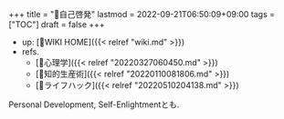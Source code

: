 +++
title = "📝自己啓発"
lastmod = 2022-09-21T06:50:09+09:00
tags = ["TOC"]
draft = false
+++

-   up: [📝WIKI HOME]({{< relref "wiki.md" >}})
-   refs.
    -   [📁心理学]({{< relref "20220327060450.md" >}})
    -   [📁知的生産術]({{< relref "20220110081806.md" >}})
    -   [📁ライフハック]({{< relref "20220510204138.md" >}})

Personal Development, Self-Enlightmentとも.
